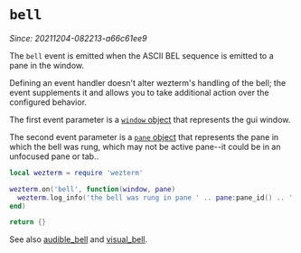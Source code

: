 # `bell`

*Since: 20211204-082213-a66c61ee9*

The `bell` event is emitted when the ASCII BEL sequence is emitted to
a pane in the window.

Defining an event handler doesn't alter wezterm's handling of the bell;
the event supplements it and allows you to take additional action over
the configured behavior.

The first event parameter is a [`window` object](../window/index.md) that
represents the gui window.

The second event parameter is a [`pane` object](../pane/index.md) that
represents the pane in which the bell was rung, which may not be active
pane--it could be in an unfocused pane or tab..

```lua
local wezterm = require 'wezterm'

wezterm.on('bell', function(window, pane)
  wezterm.log_info('the bell was rung in pane ' .. pane:pane_id() .. '!')
end)

return {}
```

See also [audible_bell](../config/audible_bell.md) and [visual_bell](../config/visual_bell.md).
